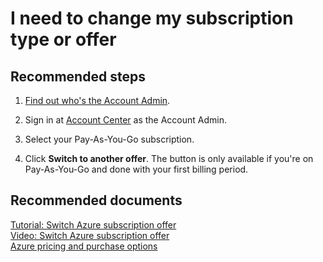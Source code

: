 <properties
	pageTitle="switch to another offer"
	description="switch to another offer"
	service="azure-billing"
	resource="billing"
	authors="aashu"
	displayOrder="8"
	selfHelpType="resource"
	supportTopicIds="32454938"
	resourceTags=""
	productPesIds="15660"
	cloudEnvironments="public"
/>

# I need to change my subscription type or offer

## **Recommended steps**

1. [Find out who's the Account Admin](data-blade:Microsoft_Azure_Billing.SubscriptionPropertiesBlade).

2. Sign in at [Account Center](https://account.windowsazure.com/Subscriptions) as the Account Admin.

3. Select your Pay-As-You-Go subscription.

4. Click **Switch to another offer**. The button is only available if you're on Pay-As-You-Go and done with your first billing period.

## **Recommended documents**

[Tutorial: Switch Azure subscription offer](https://docs.microsoft.com/azure/billing/billing-how-to-switch-azure-offer/)<br>
[Video: Switch Azure subscription offer](https://channel9.msdn.com/Series/Microsoft-Azure-Tutorials/Switch-to-a-different-Azure-offer/)<br>
[Azure pricing and purchase options](https://azure.microsoft.com/pricing/)
